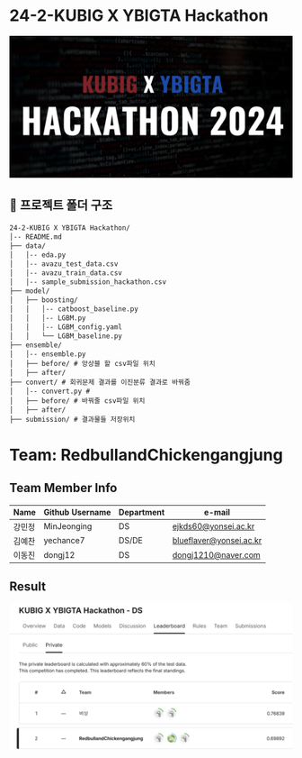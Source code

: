 # 24-2-KUBIG X YBIGTA Hackathon
![logo Image](logo.png)

## 📁 프로젝트 폴더 구조

```plaintext
24-2-KUBIG X YBIGTA Hackathon/
│-- README.md
├── data/
│   │-- eda.py
│   │-- avazu_test_data.csv
│   │-- avazu_train_data.csv
│   │-- sample_submission_hackathon.csv
├── model/
│   ├── boosting/                  
│   │   │-- catboost_baseline.py   
│   │   │-- LGBM.py  
│   │   │-- LGBM_config.yaml     
│   │   └── LGBM_baseline.py    
├── ensemble/
│   │-- ensemble.py
│   ├── before/ # 앙상블 할 csv파일 위치
│   ├── after/
├── convert/ # 회귀문제 결과를 이진분류 결과로 바꿔줌
│   │-- convert.py # 
│   ├── before/ # 바꿔줄 csv파일 위치
│   ├── after/
├── submission/ # 결과물들 저장위치
```
# Team: RedbullandChickengangjung

## Team Member Info

| Name   | Github Username | Department | e-mail                    |
| ------ | --------------- | ---------- | ------------------------- |
| 강민정 | MinJeonging      |      DS     | ejkds60@yonsei.ac.kr     |
| 김예찬 | yechance7        |      DS/DE  | blueflaver@yonsei.ac.kr  |
| 이동진 | dongj12          |      DS     | dongj1210@naver.com      |

## Result
<img src="submission/result.png" alt="Result Image" width="700">
